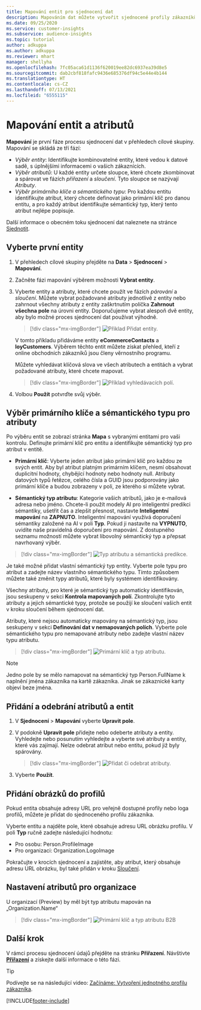 ```yaml
---
title: Mapování entit pro sjednocení dat
description: Mapováním dat můžete vytvořit sjednocené profily zákazníků.
ms.date: 09/25/2020
ms.service: customer-insights
ms.subservice: audience-insights
ms.topic: tutorial
author: adkuppa
ms.author: adkuppa
ms.reviewer: mhart
manager: shellyha
ms.openlocfilehash: 7fc05aca61d1136f620019ee82dc6937ea39d8e5
ms.sourcegitcommit: dab2cbf818fafc9436e685376df94c5e44e4b144
ms.translationtype: HT
ms.contentlocale: cs-CZ
ms.lasthandoff: 07/13/2021
ms.locfileid: "6555115"
---
```

# <a name="map-entities-and-attributes"></a>Mapování entit a atributů

**Mapování** je první fáze procesu sjednocení dat v přehledech cílové skupiny. Mapování se skládá ze tří fází:

- *Výběr entity*: Identifikujte kombinovatelné entity, které vedou k datové sadě, s úplnějšími informacemi o vašich zákaznících.
- *Výběr atributů*: U každé entity určete sloupce, které chcete zkombinovat a spárovat ve fázích *přiřazení* a *sloučení*. Tyto sloupce se nazývají *Atributy*.
- *Výběr primárního klíče a sémantického typu*: Pro každou entitu identifikujte atribut, který chcete definovat jako primární klíč pro danou entitu, a pro každý atribut identifikujte sémantický typ, který tento atribut nejlépe popisuje.

Další informace o obecném toku sjednocení dat naleznete na stránce [Sjednotit](data-unification.md).

## <a name="select-the-first-entities"></a>Vyberte první entity

1. V přehledech cílové skupiny přejděte na **Data** > **Sjednocení** > **Mapování**.

2. Začněte fázi mapování výběrem možnosti **Vybrat entity**.

3. Vyberte entity a atributy, které chcete použít ve fázích *párování* a *sloučení*. Můžete vybrat požadované atributy jednotlivě z entity nebo zahrnout všechny atributy z entity zaškrtnutím políčka **Zahrnout všechna pole** na úrovni entity. Doporučujeme vybrat alespoň dvě entity, aby bylo možné proces sjednocení dat používat výhodně.

   > [!div class="mx-imgBorder"]
   > ![Přiklad Přidat entity.](media/data-manager-configure-map-add-entities-example.png "Přiklad Přidat entity")

   V tomto příkladu přidáváme entity **eCommerceContacts** a **loyCustomers**. Výběrem těchto entit můžete získat přehled, kteří z online obchodních zákazníků jsou členy věrnostního programu.
   
   Můžete vyhledávat klíčová slova ve všech atributech a entitách a vybrat požadované atributy, které chcete mapovat.
   
     > [!div class="mx-imgBorder"]
   > ![Příklad vyhledávacích polí.](media/data-manager-configure-map-search-fields-example.png "Příklad vyhledávacích polí")

4. Volbou **Použít** potvrďte svůj výběr.

## <a name="select-primary-key-and-semantic-type-for-attributes"></a>Výběr primárního klíče a sémantického typu pro atributy

Po výběru entit se zobrazí stránka **Mapa** s vybranými entitami pro vaši kontrolu. Definujte primární klíč pro entitu a identifikujte sémantický typ pro atribut v entitě.

- **Primární klíč**: Vyberte jeden atribut jako primární klíč pro každou ze svých entit. Aby byl atribut platným primárním klíčem, nesmí obsahovat duplicitní hodnoty, chybějící hodnoty nebo hodnoty null. Atributy datových typů řetězce, celého čísla a GUID jsou podporovány jako primární klíče a budou zobrazeny v poli, ze kterého si můžete vybrat.

- **Sémantický typ atributu**: Kategorie vašich atributů, jako je e-mailová adresa nebo jméno. Chcete-li použít modely AI pro inteligentní predikci sémantiky, ušetřit čas a zlepšit přesnost, nastavte **Inteligentní mapování** na **ZAPNUTO**. Inteligentní mapování využívá doporučení sémantiky založené na AI v poli **Typ**. Pokud ji nastavíte na **VYPNUTO**, uvidíte naše pravidelná doporučení pro mapování. Z dostupného seznamu možností můžete vybrat libovolný sémantický typ a přepsat navrhovaný výběr.

> [!div class="mx-imgBorder"]
> ![Typ atributu a sémantická predikce.](media/data-manager-configure-map-add-attributes-semantic-prediction.png "Typ atributu a sémantická predikce")

Je také možné přidat vlastní sémantický typ entity. Vyberte pole typu pro atribut a zadejte název vlastního sémantického typu. Tímto způsobem můžete také změnit typy atributů, které byly systémem identifikovány.

Všechny atributy, pro které je sémantický typ automaticky identifikován, jsou seskupeny v sekci **Kontrola mapovaných polí**. Zkontrolujte tyto atributy a jejich sémantické typy, protože se použijí ke sloučení vašich entit v kroku sloučení během sjednocení dat.

Atributy, které nejsou automaticky mapovány na sémantický typ, jsou seskupeny v sekci **Definování dat v nemapovaných polích**. Vyberte pole sémantického typu pro nemapované atributy nebo zadejte vlastní název typu atributu.

> [!div class="mx-imgBorder"]
> ![Primární klíč a typ atributu.](media/data-manager-configure-map-add-attributes.png "Primární klíč a typ atributu")

> [!NOTE]
> Jedno pole by se mělo namapovat na sémantický typ Person.FullName k naplnění jména zákazníka na kartě zákazníka. Jinak se zákaznické karty objeví beze jména. 

## <a name="add-and-remove-attributes-and-entities"></a>Přidání a odebrání atributů a entit

1. V **Sjednocení** > **Mapování** vyberte **Upravit pole**.

2. V podokně **Upravit pole** přidejte nebo odeberte atributy a entity. Vyhledejte nebo posunutím vyhledejte a vyberte své atributy a entity, které vás zajímají. Nelze odebrat atribut nebo entitu, pokud již byly spárovány.

   > [!div class="mx-imgBorder"]
   > ![Přidat či odebrat atributy.](media/configure-data-map-edit.png "Přidat či odebrat atributy")

3. Vyberte **Použít**.

## <a name="add-images-to-profiles"></a>Přidání obrázků do profilů

Pokud entita obsahuje adresy URL pro veřejně dostupné profily nebo loga profilů, můžete je přidat do sjednoceného profilu zákazníka.

Vyberte entitu a najděte pole, které obsahuje adresu URL obrázku profilu. V poli **Typ** ručně zadejte následující hodnotu: 
- Pro osobu: Person.ProfileImage
- Pro organizaci: Organization.LogoImage

Pokračujte v krocích sjednocení a zajistěte, aby atribut, který obsahuje adresu URL obrázku, byl také přidán v kroku [Sloučení](merge-entities.md).

## <a name="set-attributes-for-organizations"></a>Nastavení atributů pro organizace

U organizací (Preview) by měl být typ atributu mapován na „Organization.Name“
> [!div class="mx-imgBorder"]
> ![Primární klíč a typ atributu B2B](media/configure-data-map-edit-b2b.png "Primární klíč a typ atributu B2B")

## <a name="next-step"></a>Další krok

V rámci procesu sjednocení údajů přejděte na stránku **Přiřazení**. Návštivte [**Přiřazení**](match-entities.md) a získejte další informace o této fázi.

> [!TIP]
> Podívejte se na následující video: [Začínáme: Vytvoření jednotného profilu zákazníka](https://youtu.be/oBfGEhucAxs).


[!INCLUDE[footer-include](../includes/footer-banner.md)]